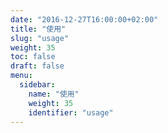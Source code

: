 ```yaml
---
date: "2016-12-27T16:00:00+02:00"
title: "使用"
slug: "usage"
weight: 35
toc: false
draft: false
menu:
  sidebar:
    name: "使用"
    weight: 35
    identifier: "usage"
---
```

